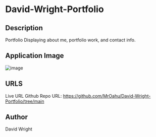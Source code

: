 # David-Wright-Portfolio

## Description
Portfolio Displaying about me, portfolio work, and contact info.

## Application Image
![image](https://github.com/MrOahu/David-Wright-Portfolio/assets/153314451/7828ab03-6180-4c3b-841a-9020007f720e)

## URLS
Live URL
Github Repo URL: https://github.com/MrOahu/David-Wright-Portfolio/tree/main

## Author
David Wright
